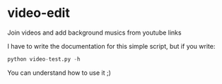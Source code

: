 # video-edit
Join videos and add background musics from youtube links

I have to write the documentation for this simple script, but if you write:
```python
python video-test.py -h
```
You can understand how to use it ;)

